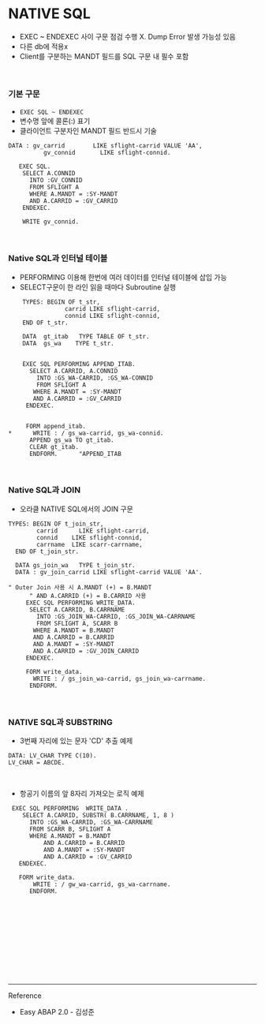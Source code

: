 # NATIVE SQL


- EXEC ~ ENDEXEC 사이 구문 점검 수행 X. Dump Error 발생 가능성 있음
- 다른 db에 적용x
- Client를 구분하는 MANDT 필드를 SQL 구문 내 필수 포함


<br/>


### 기본 구문

- ``` EXEC SQL ~ ENDEXEC ```
- 변수명 앞에 콜론(:) 표기
- 클라이언트 구분자인 MANDT 필드 반드시 기술

```
DATA : gv_carrid        LIKE sflight-carrid VALUE 'AA',
          gv_connid       LIKE sflight-connid.

   EXEC SQL.
    SELECT A.CONNID
      INTO :GV_CONNID
      FROM SFLIGHT A
      WHERE A.MANDT = :SY-MANDT
      AND A.CARRID = :GV_CARRID
    ENDEXEC.

    WRITE gv_connid.
```

<br/>

### Native SQL과 인터널 테이블

-    PERFORMING 이용해 한번에 여러 데이터를 인터널 테이블에 삽입 가능
-    SELECT구문이 한 라인 읽을 때마다 Subroutine 실행


```
    TYPES: BEGIN OF t_str,
                carrid LIKE sflight-carrid,
                connid LIKE sflight-connid,
    END OF t_str.

    DATA  gt_itab   TYPE TABLE OF t_str.
    DATA  gs_wa    TYPE t_str.


    EXEC SQL PERFORMING APPEND_ITAB.
      SELECT A.CARRID, A.CONNID
        INTO :GS_WA-CARRID, :GS_WA-CONNID
        FROM SFLIGHT A
       WHERE A.MANDT = :SY-MANDT
       AND A.CARRID = :GV_CARRID
     ENDEXEC.


     FORM append_itab.
*      WRITE : / gs_wa-carrid, gs_wa-connid.
      APPEND gs_wa TO gt_itab.
      CLEAR gt_itab.
      ENDFORM.      "APPEND_ITAB
```

<br/>


###    Native SQL과 JOIN

- 오라클 NATIVE SQL에서의  JOIN 구문


```
TYPES: BEGIN OF t_join_str,
        carrid      LIKE sflight-carrid,
        connid    LIKE sflight-connid,
        carrname  LIKE scarr-carrname,
  END OF t_join_str.

  DATA gs_join_wa   TYPE t_join_str.
  DATA : gv_join_carrid LIKE sflight-carrid VALUE 'AA'.

" Outer Join 사용 시 A.MANDT (+) = B.MANDT
      " AND A.CARRID (+) = B.CARRID 사용
     EXEC SQL PERFORMING WRITE_DATA.
      SELECT A.CARRID, B.CARRNAME
        INTO :GS_JOIN_WA-CARRID, :GS_JOIN_WA-CARRNAME
        FROM SFLIGHT A, SCARR B
       WHERE A.MANDT = B.MANDT
       AND A.CARRID = B.CARRID
       AND A.MANDT = :SY-MANDT
       AND A.CARRID = :GV_JOIN_CARRID
     ENDEXEC.

     FORM write_data.
       WRITE : / gs_join_wa-carrid, gs_join_wa-carrname.
      ENDFORM.
```

<br/>


### NATIVE SQL과 SUBSTRING


- 3번째 자리에 있는 문자 'CD' 추출 예제

```
DATA: LV_CHAR TYPE C(10).
LV_CHAR = ABCDE.
```

<br/>

- 항공기 이름의 앞 8자리 가져오는 로직 예제

```
 EXEC SQL PERFORMING  WRITE_DATA .
    SELECT A.CARRID, SUBSTR( B.CARRNAME, 1, 8 )
      INTO :GS_WA-CARRID, :GS_WA-CARRNAME
      FROM SCARR B, SFLIGHT A
      WHERE A.MANDT = B.MANDT
          AND A.CARRID = B.CARRID
          AND A.MANDT = :SY-MANDT
          AND A.CARRID = :GV_CARRID
   ENDEXEC.

   FORM write_data.
       WRITE : / gw_wa-carrid, gs_wa-carrname.
      ENDFORM.
```


<br/><br/><br/><br/><br/><br/><br/><br/><br/>

------------------------------------------------
Reference

- Easy ABAP 2.0 - 김성준 
